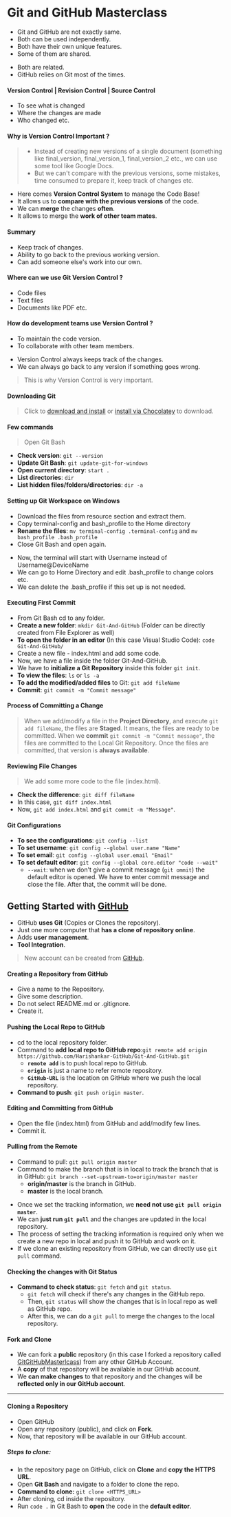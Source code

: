 # Git and GitHub Masterclass

- Git and GitHub are not exactly same.
- Both can be used independently.
- Both have their own unique features.
- Some of them are shared.

+ Both are related.
+ GitHub relies on Git most of the times.

#### Version Control | Revision Control | Source Control

- To see what is changed
- Where the changes are made
- Who changed etc.

#### Why is Version Control Important ?

>- Instead of creating new versions of a single document (something like final_version, final_version_1, final_version_2 etc., we can use some tool like Google Docs.
>- But we can't compare with the previous versions, some mistakes, time consumed to prepare it, keep track of changes etc.

- Here comes **Version Control System** to manage the Code Base!
- It allows us to **compare with the previous versions** of the code.
- We can **merge** the changes **often**.
- It allows to merge the **work of other team mates**.

#### Summary

- Keep track of changes.
- Ability to go back to the previous working version.
- Can add someone else's work into our own.

#### Where can we use Git Version Control ?

- Code files
- Text files
- Documents like PDF etc.

#### How do development teams use Version Control ?

- To maintain the code version.
- To collaborate with other team members.

+ Version Control always keeps track of the changes.
+ We can always go back to any version if something goes wrong.

> This is why Version Control is very important.

#### Downloading Git

> Click to [download and install](https://git-scm.com/downloads) or [install via Chocolatey](https://community.chocolatey.org/packages/git) to download.

#### Few commands

> Open Git Bash
- **Check version**: `git --version`
- **Update Git Bash**: `git update-git-for-windows`
- **Open current directory**: `start .`
- **List directories**: `dir`
- **List hidden files/folders/directories**: `dir -a`

#### Setting up Git Workspace on Windows

- Download the files from resource section and extract them.
- Copy terminal-config and bash_profile to the Home directory
- **Rename the files**: `mv terminal-config .terminal-config` and `mv bash_profile .bash_profile`
- Close Git Bash and open again.
+ Now, the terminal will start with Username instead of Username@DeviceName
+ We can go to Home Directory and edit .bash_profile to change colors etc.
+ We can delete the .bash_profile if this set up is not needed.

#### Executing First Commit

- From Git Bash cd to any folder.
- **Create a new folder**: `mkdir Git-And-GitHub` (Folder can be directly created from File Explorer as well)
- **To open the folder in an editor** (In this case Visual Studio Code): `code Git-And-GitHub/`
- Create a new file - index.html and add some code.
- Now, we have a file inside the folder Git-And-GitHub.
- We have to **initialize a Git Repository** inside this folder `git init`.
- **To view the files**: `ls` or `ls -a`
- **To add the modified/added files** to Git: `git add fileName`
- **Commit**: `git commit -m "Commit message"`

#### Process of Committing a Change

> When we add/modify a file in the **Project Directory**, and execute `git add fileName`, the files are **Staged**. It means, the files are ready to be committed.
> When we **commit** `git commit -m "Commit message"`, the files are committed to the Local Git Repository.
> Once the files are committed, that version is **always available**.

#### Reviewing File Changes

> We add some more code to the file (index.html).
- **Check the difference**: `git diff fileName`
- In this case, `git diff index.html`
- Now, `git add index.html` and `git commit -m "Message"`.

#### Git Configurations

- **To see the configurations**: `git config --list`
- **To set username**: `git config --global user.name "Name"`
- **To set email**: `git config --global user.email "Email"`
- **To set default editor**: `git config --global core.editor "code --wait"`
	+ `--wait`: when we don't give a commit message (`git ommit`) the default editor is opened. We have to enter commit message and close the file. After that, the commit will be done.
	
Getting Started with [GitHub](https://github.com/)
-
- GitHub **uses Git** (Copies or Clones the repository).
- Just one more computer that **has a clone of repository online**.
- Adds **user management**.
- **Tool Integration**.

> New account can be created from [GitHub](https://github.com/).

#### Creating a Repository from GitHub

- Give a name to the Repository.
- Give some description.
- Do not select README.md or .gitignore.
- Create it.

#### Pushing the Local Repo to GitHub

- cd to the local repository folder.
- Command to **add local repo to GitHub repo**:`git remote add origin https://github.com/Harishankar-GitHub/Git-And-GitHub.git`
	- **`remote add`** is to push local repo to GitHub.
	- **`origin`** is just a name to refer remote repository.
	- **`GitHub-URL`** is the location on GitHub where we push the local repository.
- **Command to push**: `git push origin master`.

#### Editing and Committing from GitHub

- Open the file (index.html) from GitHub and add/modify few lines.
- Commit it.

#### Pulling from the Remote

- Command to pull: `git pull origin master`
- Command to make the branch that is in local to track the branch that is in GitHub: `git branch --set-upstream-to=origin/master master`
	- **origin/master** is the branch in GitHub.
	- **master** is the local branch.

+ Once we set the tracking information, we **need not use `git pull origin master`**.
+ We can **just run `git pull`** and the changes are updated in the local repository.
+ The process of setting the tracking information is required only when we create a new repo in local and push it to GitHub and work on it.
+ If we clone an existing repository from GitHub, we can directly use `git pull` command.

#### Checking the changes with Git Status

- **Command to check status**: `git fetch` and `git status`.
	- `git fetch` will check if there's any changes in the GitHub repo.
	- Then, `git status` will show the changes that is in local repo as well as GitHub repo.
	- After this, we can do a `git pull` to merge the changes to the local repository.

#### Fork and Clone

- We can fork a **public** repository (in this case I forked a repository called [GitGitHubMasterlcass](https://github.com/Harishankar-GitHub/GitGitHubMasterlcass)) from any other GitHub Account.
- A **copy** of that repository will be available in our GitHub account.
- We **can make changes** to that repository and the changes will be **reflected only in our GitHub account**.

----------------------------

#### Cloning a Repository

- Open GitHub
- Open any repository (public), and click on **Fork**.
- Now, that repository will be available in our GitHub account.

##### Steps to clone:

- In the repository page on GitHub, click on **Clone** and **copy the HTTPS URL**.
- Open **Git Bash** and navigate to a folder to clone the repo.
- **Command to clone:** `git clone <HTTPS_URL>` 
- After cloning, cd inside the repository.
- Run `code .` in Git Bash to **open** the code in the **default editor**.